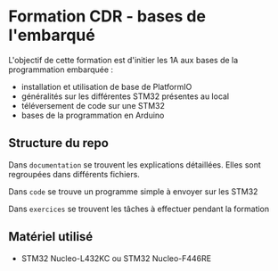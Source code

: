 # Formation CDR - bases de l'embarqué

L'objectif de cette formation est d'initier les 1A aux bases de la programmation embarquée :
- installation et utilisation de base de PlatformIO
- généralités sur les différentes STM32 présentes au local
- téléversement de code sur une STM32
- bases de la programmation en Arduino

## Structure du repo

Dans `documentation` se trouvent les explications détaillées. Elles sont regroupées dans différents fichiers.

Dans `code` se trouve un programme simple à envoyer sur les STM32

Dans `exercices` se trouvent les tâches à effectuer pendant la formation

## Matériel utilisé 
- STM32 Nucleo-L432KC ou STM32 Nucleo-F446RE

